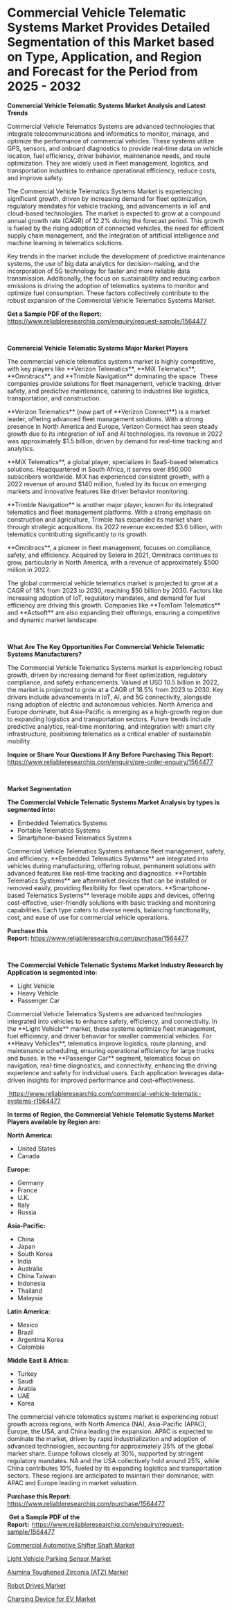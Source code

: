 <p><h1>Commercial Vehicle Telematic Systems Market Provides Detailed Segmentation of this Market based on Type, Application, and Region and Forecast for the Period from 2025 - 2032</h1></p><p><strong>Commercial Vehicle Telematic Systems Market Analysis and Latest Trends</strong></p>
<p><p>Commercial Vehicle Telematics Systems are advanced technologies that integrate telecommunications and informatics to monitor, manage, and optimize the performance of commercial vehicles. These systems utilize GPS, sensors, and onboard diagnostics to provide real-time data on vehicle location, fuel efficiency, driver behavior, maintenance needs, and route optimization. They are widely used in fleet management, logistics, and transportation industries to enhance operational efficiency, reduce costs, and improve safety.</p><p>The Commercial Vehicle Telematics Systems Market is experiencing significant growth, driven by increasing demand for fleet optimization, regulatory mandates for vehicle tracking, and advancements in IoT and cloud-based technologies. The market is expected to grow at a compound annual growth rate (CAGR) of 12.2% during the forecast period. This growth is fueled by the rising adoption of connected vehicles, the need for efficient supply chain management, and the integration of artificial intelligence and machine learning in telematics solutions.</p><p>Key trends in the market include the development of predictive maintenance systems, the use of big data analytics for decision-making, and the incorporation of 5G technology for faster and more reliable data transmission. Additionally, the focus on sustainability and reducing carbon emissions is driving the adoption of telematics systems to monitor and optimize fuel consumption. These factors collectively contribute to the robust expansion of the Commercial Vehicle Telematics Systems Market.</p></p>
<p><strong>Get a Sample PDF of the Report:&nbsp;</strong> <a href="https://www.reliableresearchiq.com/enquiry/request-sample/1564477?utm_campaign=1876&utm_medium=2&utm_source=Github&utm_content=ia&utm_term=23012025&utm_id=commercial-vehicle-telematic-systems">https://www.reliableresearchiq.com/enquiry/request-sample/1564477</a></p>
<p>&nbsp;</p>
<p><strong>Commercial Vehicle Telematic Systems Major Market Players</strong></p>
<p><p>The commercial vehicle telematics systems market is highly competitive, with key players like **Verizon Telematics**, **MiX Telematics**, **Omnitracs**, and **Trimble Navigation** dominating the space. These companies provide solutions for fleet management, vehicle tracking, driver safety, and predictive maintenance, catering to industries like logistics, transportation, and construction.</p><p>**Verizon Telematics** (now part of **Verizon Connect**) is a market leader, offering advanced fleet management solutions. With a strong presence in North America and Europe, Verizon Connect has seen steady growth due to its integration of IoT and AI technologies. Its revenue in 2022 was approximately $1.5 billion, driven by demand for real-time tracking and analytics.</p><p>**MiX Telematics**, a global player, specializes in SaaS-based telematics solutions. Headquartered in South Africa, it serves over 850,000 subscribers worldwide. MiX has experienced consistent growth, with a 2022 revenue of around $140 million, fueled by its focus on emerging markets and innovative features like driver behavior monitoring.</p><p>**Trimble Navigation** is another major player, known for its integrated telematics and fleet management platforms. With a strong emphasis on construction and agriculture, Trimble has expanded its market share through strategic acquisitions. Its 2022 revenue exceeded $3.6 billion, with telematics contributing significantly to its growth.</p><p>**Omnitracs**, a pioneer in fleet management, focuses on compliance, safety, and efficiency. Acquired by Solera in 2021, Omnitracs continues to grow, particularly in North America, with a revenue of approximately $500 million in 2022.</p><p>The global commercial vehicle telematics market is projected to grow at a CAGR of 18% from 2023 to 2030, reaching $50 billion by 2030. Factors like increasing adoption of IoT, regulatory mandates, and demand for fuel efficiency are driving this growth. Companies like **TomTom Telematics** and **Actsoft** are also expanding their offerings, ensuring a competitive and dynamic market landscape.</p></p>
<p>&nbsp;</p>
<p><strong>What Are The Key Opportunities For Commercial Vehicle Telematic Systems Manufacturers?</strong></p>
<p><p>The Commercial Vehicle Telematics Systems market is experiencing robust growth, driven by increasing demand for fleet optimization, regulatory compliance, and safety enhancements. Valued at USD 10.5 billion in 2022, the market is projected to grow at a CAGR of 18.5% from 2023 to 2030. Key drivers include advancements in IoT, AI, and 5G connectivity, alongside rising adoption of electric and autonomous vehicles. North America and Europe dominate, but Asia-Pacific is emerging as a high-growth region due to expanding logistics and transportation sectors. Future trends include predictive analytics, real-time monitoring, and integration with smart city infrastructure, positioning telematics as a critical enabler of sustainable mobility.</p></p>
<p><strong>Inquire or Share Your Questions If Any Before Purchasing This Report:</strong> <a href="https://www.reliableresearchiq.com/enquiry/pre-order-enquiry/1564477?utm_campaign=1876&utm_medium=2&utm_source=Github&utm_content=ia&utm_term=23012025&utm_id=commercial-vehicle-telematic-systems">https://www.reliableresearchiq.com/enquiry/pre-order-enquiry/1564477</a></p>
<p>&nbsp;</p>
<p><strong>Market Segmentation</strong></p>
<p><strong>The Commercial Vehicle Telematic Systems Market Analysis by types is segmented into:</strong></p>
<p><ul><li>Embedded Telematics Systems</li><li>Portable Telematics Systems</li><li>Smartphone-based Telematics Systems</li></ul></p>
<p><p>Commercial Vehicle Telematics Systems enhance fleet management, safety, and efficiency. **Embedded Telematics Systems** are integrated into vehicles during manufacturing, offering robust, permanent solutions with advanced features like real-time tracking and diagnostics. **Portable Telematics Systems** are aftermarket devices that can be installed or removed easily, providing flexibility for fleet operators. **Smartphone-based Telematics Systems** leverage mobile apps and devices, offering cost-effective, user-friendly solutions with basic tracking and monitoring capabilities. Each type caters to diverse needs, balancing functionality, cost, and ease of use for commercial vehicle operations.</p></p>
<p><strong>Purchase this Report:&nbsp;</strong><a href="https://www.reliableresearchiq.com/purchase/1564477?utm_campaign=1876&utm_medium=2&utm_source=Github&utm_content=ia&utm_term=23012025&utm_id=commercial-vehicle-telematic-systems">https://www.reliableresearchiq.com/purchase/1564477</a></p>
<p>&nbsp;</p>
<p><strong>The Commercial Vehicle Telematic Systems Market Industry Research by Application is segmented into:</strong></p>
<p><ul><li>Light Vehicle</li><li>Heavy Vehicle</li><li>Passenger Car</li></ul></p>
<p><p>Commercial Vehicle Telematics Systems are advanced technologies integrated into vehicles to enhance safety, efficiency, and connectivity. In the **Light Vehicle** market, these systems optimize fleet management, fuel efficiency, and driver behavior for smaller commercial vehicles. For **Heavy Vehicles**, telematics improve logistics, route planning, and maintenance scheduling, ensuring operational efficiency for large trucks and buses. In the **Passenger Car** segment, telematics focus on navigation, real-time diagnostics, and connectivity, enhancing the driving experience and safety for individual users. Each application leverages data-driven insights for improved performance and cost-effectiveness.</p></p>
<p><a href="https://www.reliableresearchiq.com/commercial-vehicle-telematic-systems-r1564477?utm_campaign=1876&utm_medium=2&utm_source=Github&utm_content=ia&utm_term=23012025&utm_id=commercial-vehicle-telematic-systems">&nbsp;https://www.reliableresearchiq.com/commercial-vehicle-telematic-systems-r1564477</a></p>
<p><strong>In terms of Region, the Commercial Vehicle Telematic Systems Market Players available by Region are:</strong></p>
<p>
    <p> <strong> North America: </strong>
        <ul>
            <li>United States</li>
            <li>Canada</li>
        </ul>
        </p> 
    <p> <strong> Europe: </strong>
        <ul>
            <li>Germany</li>
            <li>France</li>
            <li>U.K.</li>
            <li>Italy</li>
            <li>Russia</li>
        </ul>
        </p> 
    <p> <strong> Asia-Pacific: </strong>
        <ul>
            <li>China</li>
            <li>Japan</li>
            <li>South Korea</li>
            <li>India</li>
            <li>Australia</li>
            <li>China Taiwan</li>
            <li>Indonesia</li>
            <li>Thailand</li>
            <li>Malaysia</li>
        </ul>
        </p> 
    <p> <strong> Latin America: </strong>
        <ul>
            <li>Mexico</li>
            <li>Brazil</li>
            <li>Argentina Korea</li>
            <li>Colombia</li>
        </ul>
        </p> 
    <p> <strong> Middle East & Africa: </strong>
        <ul>
            <li>Turkey</li>
            <li>Saudi</li>
            <li>Arabia</li>
            <li>UAE</li>
            <li>Korea</li>
        </ul>
    </p>
    </p>
<p><p>The commercial vehicle telematics systems market is experiencing robust growth across regions, with North America (NA), Asia-Pacific (APAC), Europe, the USA, and China leading the expansion. APAC is expected to dominate the market, driven by rapid industrialization and adoption of advanced technologies, accounting for approximately 35% of the global market share. Europe follows closely at 30%, supported by stringent regulatory mandates. NA and the USA collectively hold around 25%, while China contributes 10%, fueled by its expanding logistics and transportation sectors. These regions are anticipated to maintain their dominance, with APAC and Europe leading in market valuation.</p></p>
<p><strong>Purchase this Report: </strong><a href="https://www.reliableresearchiq.com/purchase/1564477?utm_campaign=1876&utm_medium=2&utm_source=Github&utm_content=ia&utm_term=23012025&utm_id=commercial-vehicle-telematic-systems">https://www.reliableresearchiq.com/purchase/1564477</a></p>
<p>&nbsp;<strong>Get a Sample PDF of the Report:&nbsp;&nbsp;</strong><a href="https://www.reliableresearchiq.com/enquiry/request-sample/1564477?utm_campaign=1876&utm_medium=2&utm_source=Github&utm_content=ia&utm_term=23012025&utm_id=commercial-vehicle-telematic-systems">https://www.reliableresearchiq.com/enquiry/request-sample/1564477</a></p>
<p><strong></strong></p>
<p><p><a href="https://github.com/soufframalvina2001/Market-Research-Report-List-1/blob/main/commercial-automotive-shifter-shaft-market.md?utm_campaign=1876&utm_medium=2&utm_source=Github&utm_content=ia&utm_term=23012025&utm_id=commercial-vehicle-telematic-systems">Commercial Automotive Shifter Shaft Market</a></p><p><a href="https://www.linkedin.com/pulse/investing-light-vehicle-parking-sensor-market-trends-leading-dotuf?utm_campaign=1876&utm_medium=2&utm_source=Github&utm_content=ia&utm_term=23012025&utm_id=commercial-vehicle-telematic-systems">Light Vehicle Parking Sensor Market</a></p><p><a href="https://www.linkedin.com/pulse/alumina-toughened-zirconia-atz-market-size-growing-cagr-126-ibz1f?utm_campaign=1876&utm_medium=2&utm_source=Github&utm_content=ia&utm_term=23012025&utm_id=commercial-vehicle-telematic-systems">Alumina Toughened Zirconia (ATZ) Market</a></p><p><a href="https://www.linkedin.com/pulse/projecting-robot-drives-markets-rapid-growthwith-cagr-113-urbde?utm_campaign=1876&utm_medium=2&utm_source=Github&utm_content=ia&utm_term=23012025&utm_id=commercial-vehicle-telematic-systems">Robot Drives Market</a></p><p><a href="https://github.com/mezokathleen834/Market-Research-Report-List-1/blob/main/charging-device-for-ev-market.md?utm_campaign=1876&utm_medium=2&utm_source=Github&utm_content=ia&utm_term=23012025&utm_id=commercial-vehicle-telematic-systems">Charging Device for EV Market</a></p></p>